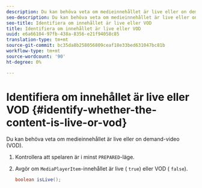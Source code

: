 ```yaml
---
description: Du kan behöva veta om medieinnehållet är live eller on demand-video (VOD).
seo-description: Du kan behöva veta om medieinnehållet är live eller on demand-video (VOD).
seo-title: Identifiera om innehållet är live eller VOD
title: Identifiera om innehållet är live eller VOD
uuid: e6a66104-97fb-438a-8356-e21f94058c85
translation-type: tm+mt
source-git-commit: bc35da8b258056809ceaf18e33bed631047bc81b
workflow-type: tm+mt
source-wordcount: '90'
ht-degree: 0%

---
```



# Identifiera om innehållet är live eller VOD {#identify-whether-the-content-is-live-or-vod}

Du kan behöva veta om medieinnehållet är live eller on demand-video (VOD).

1. Kontrollera att spelaren är i minst `PREPARED`-läge.
1. Avgör om `MediaPlayerItem`-innehållet är live ( `true`) eller VOD ( `false`).

   ```java
   boolean isLive();
   ```
